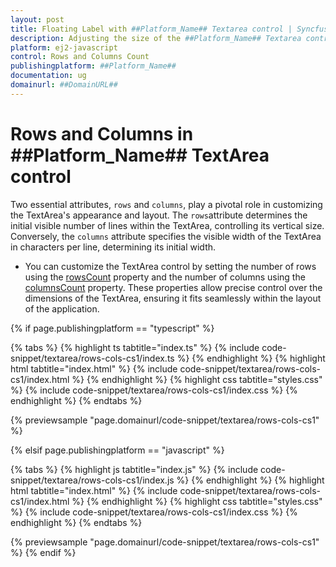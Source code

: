 ```yaml
---
layout: post
title: Floating Label with ##Platform_Name## Textarea control | Syncfusion
description: Adjusting the size of the ##Platform_Name## Textarea control of Syncfusion Essential JS 2 and more details.
platform: ej2-javascript
control: Rows and Columns Count
publishingplatform: ##Platform_Name##
documentation: ug
domainurl: ##DomainURL##
---
```


# Rows and Columns in ##Platform_Name## TextArea control

Two essential attributes, `rows` and `columns`, play a pivotal role in customizing the TextArea's appearance and layout.
The `rows`attribute determines the initial visible number of lines within the TextArea, controlling its vertical size. Conversely, the `columns` attribute specifies the visible width of the TextArea in characters per line, determining its initial width.


* You can customize the TextArea control by setting the number of rows using the [rowsCount](../api/textarea/#rowsCount) property and the number of columns using the [columnsCount](../api/textarea/#columnsCount) property. These properties allow precise control over the dimensions of the TextArea, ensuring it fits seamlessly within the layout of the application.

{% if page.publishingplatform == "typescript" %}

{% tabs %}
{% highlight ts tabtitle="index.ts" %}
{% include code-snippet/textarea/rows-cols-cs1/index.ts %}
{% endhighlight %}
{% highlight html tabtitle="index.html" %}
{% include code-snippet/textarea/rows-cols-cs1/index.html %}
{% endhighlight %}
{% highlight css tabtitle="styles.css" %}
{% include code-snippet/textarea/rows-cols-cs1/index.css %}
{% endhighlight %}
{% endtabs %}
          
{% previewsample "page.domainurl/code-snippet/textarea/rows-cols-cs1" %}

{% elsif page.publishingplatform == "javascript" %}

{% tabs %}
{% highlight js tabtitle="index.js" %}
{% include code-snippet/textarea/rows-cols-cs1/index.js %}
{% endhighlight %}
{% highlight html tabtitle="index.html" %}
{% include code-snippet/textarea/rows-cols-cs1/index.html %}
{% endhighlight %}
{% highlight css tabtitle="styles.css" %}
{% include code-snippet/textarea/rows-cols-cs1/index.css %}
{% endhighlight %}
{% endtabs %}
          
{% previewsample "page.domainurl/code-snippet/textarea/rows-cols-cs1" %}
{% endif %}

